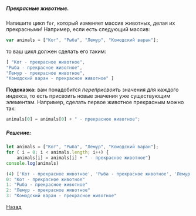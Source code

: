 ##### Прекрасные животные.

Напишите цикл ````for````, который изменяет массив животных, делая их прекрасными! Например, если есть следующий массив:

`````javascript
var animals = ["Кот", "Рыба", "Лемур", "Комодский варан"];
`````
то ваш цикл должен сделать его таким:
`````javascript
[ "Кот - прекрасное животное", 
"Рыба - прекрасное животное", 
"Лемур - прекрасное животное", 
"Комодский варан - прекрасное животное" ]
`````
**Подсказка:** вам понадобится *переприсвоить* значения для
каждого индекса, то есть присвоить новые значения уже существующим элементам. Например, сделать первое животное прекрасным можно так:
`````javascript
animals[0] = animals[0] + " - прекрасное животное";
`````
##### Решение:

`````javascript
let animals = ["Кот", "Рыба", "Лемур", "Комодский варан"];
for ( i = 0; i < animals.length; i++) {
    animals[i] = animals[i] + " - прекрасное животное"}
console.log(animals)
`````
`````javascript
(4) ['Кот - прекрасное животное', 'Рыба - прекрасное животное', 'Лемур - прекрасное животное', 'Комодский варан - прекрасное животное']
0: "Кот - прекрасное животное"
1: "Рыба - прекрасное животное"
2: "Лемур - прекрасное животное"
3: "Комодский варан - прекрасное животное"
`````

[Назад](README.md)
